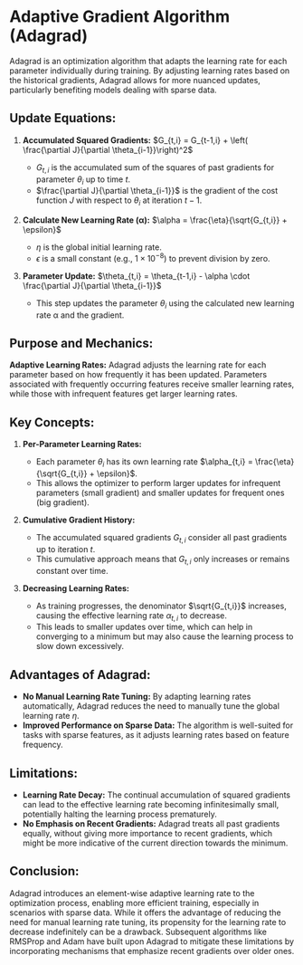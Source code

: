 # **Adaptive Gradient Algorithm (Adagrad)**

Adagrad is an optimization algorithm that adapts the learning rate for each parameter individually during training. By adjusting learning rates based on the historical gradients, Adagrad allows for more nuanced updates, particularly benefiting models dealing with sparse data.

## **Update Equations:**

1. **Accumulated Squared Gradients:**
   $G_{t,i} = G_{t-1,i} + \left( \frac{\partial J}{\partial \theta_{i-1}}\right)^2$
   - $G_{t,i}$ is the accumulated sum of the squares of past gradients for parameter $\theta_i$ up to time $t$.
   - $\frac{\partial J}{\partial \theta_{i-1}}$ is the gradient of the cost function $J$ with respect to $\theta_i$ at iteration $t-1$.

2. **Calculate New Learning Rate (α):**
   $\alpha = \frac{\eta}{\sqrt{G_{t,i}} + \epsilon}$
   - $\eta$ is the global initial learning rate.
   - $\epsilon$ is a small constant (e.g., $1 \times 10^{-8}$) to prevent division by zero.

3. **Parameter Update:**
   $\theta_{t,i} = \theta_{t-1,i} - \alpha \cdot \frac{\partial J}{\partial \theta_{i-1}}$
   - This step updates the parameter $\theta_i$ using the calculated new learning rate α and the gradient.

## **Purpose and Mechanics:**

**Adaptive Learning Rates:** Adagrad adjusts the learning rate for each parameter based on how frequently it has been updated. Parameters associated with frequently occurring features receive smaller learning rates, while those with infrequent features get larger learning rates.

## **Key Concepts:**

1. **Per-Parameter Learning Rates:**
   * Each parameter $\theta_i$ has its own learning rate $\alpha_{t,i} = \frac{\eta}{\sqrt{G_{t,i}} + \epsilon}$.
   * This allows the optimizer to perform larger updates for infrequent parameters (small gradient) and smaller updates for frequent ones (big gradient).

2. **Cumulative Gradient History:**
   * The accumulated squared gradients $G_{t,i}$ consider all past gradients up to iteration $t$.
   * This cumulative approach means that $G_{t,i}$ only increases or remains constant over time.

3. **Decreasing Learning Rates:**
   * As training progresses, the denominator $\sqrt{G_{t,i}}$ increases, causing the effective learning rate $\alpha_{t,i}$ to decrease.
   * This leads to smaller updates over time, which can help in converging to a minimum but may also cause the learning process to slow down excessively.

## **Advantages of Adagrad:**

* **No Manual Learning Rate Tuning:** By adapting learning rates automatically, Adagrad reduces the need to manually tune the global learning rate $\eta$.
* **Improved Performance on Sparse Data:** The algorithm is well-suited for tasks with sparse features, as it adjusts learning rates based on feature frequency.

## **Limitations:**

* **Learning Rate Decay:** The continual accumulation of squared gradients can lead to the effective learning rate becoming infinitesimally small, potentially halting the learning process prematurely.
* **No Emphasis on Recent Gradients:** Adagrad treats all past gradients equally, without giving more importance to recent gradients, which might be more indicative of the current direction towards the minimum.

## **Conclusion:**

Adagrad introduces an element-wise adaptive learning rate to the optimization process, enabling more efficient training, especially in scenarios with sparse data. While it offers the advantage of reducing the need for manual learning rate tuning, its propensity for the learning rate to decrease indefinitely can be a drawback. Subsequent algorithms like RMSProp and Adam have built upon Adagrad to mitigate these limitations by incorporating mechanisms that emphasize recent gradients over older ones.